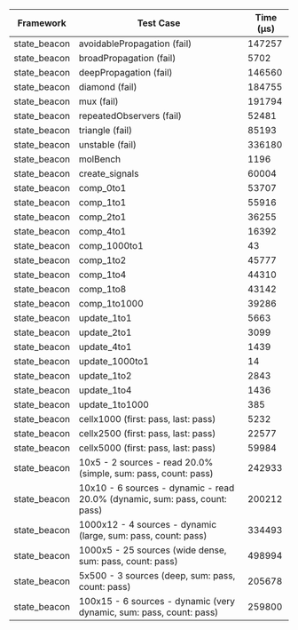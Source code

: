 | Framework | Test Case | Time (μs) |
| --- | --- | --- |
| state_beacon | avoidablePropagation (fail) | 147257 |
| state_beacon | broadPropagation (fail) | 5702 |
| state_beacon | deepPropagation (fail) | 146560 |
| state_beacon | diamond (fail) | 184755 |
| state_beacon | mux (fail) | 191794 |
| state_beacon | repeatedObservers (fail) | 52481 |
| state_beacon | triangle (fail) | 85193 |
| state_beacon | unstable (fail) | 336180 |
| state_beacon | molBench | 1196 |
| state_beacon | create_signals | 60004 |
| state_beacon | comp_0to1 | 53707 |
| state_beacon | comp_1to1 | 55916 |
| state_beacon | comp_2to1 | 36255 |
| state_beacon | comp_4to1 | 16392 |
| state_beacon | comp_1000to1 | 43 |
| state_beacon | comp_1to2 | 45777 |
| state_beacon | comp_1to4 | 44310 |
| state_beacon | comp_1to8 | 43142 |
| state_beacon | comp_1to1000 | 39286 |
| state_beacon | update_1to1 | 5663 |
| state_beacon | update_2to1 | 3099 |
| state_beacon | update_4to1 | 1439 |
| state_beacon | update_1000to1 | 14 |
| state_beacon | update_1to2 | 2843 |
| state_beacon | update_1to4 | 1436 |
| state_beacon | update_1to1000 | 385 |
| state_beacon | cellx1000 (first: pass, last: pass) | 5232 |
| state_beacon | cellx2500 (first: pass, last: pass) | 22577 |
| state_beacon | cellx5000 (first: pass, last: pass) | 59984 |
| state_beacon | 10x5 - 2 sources - read 20.0% (simple, sum: pass, count: pass) | 242933 |
| state_beacon | 10x10 - 6 sources - dynamic - read 20.0% (dynamic, sum: pass, count: pass) | 200212 |
| state_beacon | 1000x12 - 4 sources - dynamic (large, sum: pass, count: pass) | 334493 |
| state_beacon | 1000x5 - 25 sources (wide dense, sum: pass, count: pass) | 498994 |
| state_beacon | 5x500 - 3 sources (deep, sum: pass, count: pass) | 205678 |
| state_beacon | 100x15 - 6 sources - dynamic (very dynamic, sum: pass, count: pass) | 259800 |
